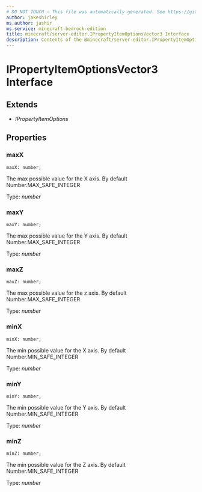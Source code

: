 ```yaml
---
# DO NOT TOUCH — This file was automatically generated. See https://github.com/mojang/minecraftapidocsgenerator to modify descriptions, examples, etc.
author: jakeshirley
ms.author: jashir
ms.service: minecraft-bedrock-edition
title: minecraft/server-editor.IPropertyItemOptionsVector3 Interface
description: Contents of the @minecraft/server-editor.IPropertyItemOptionsVector3 class.
---
```

# IPropertyItemOptionsVector3 Interface

## Extends
- *IPropertyItemOptions*

## Properties

### **maxX**
`maxX: number;`

The max possible value for the X axis. By default Number.MAX_SAFE_INTEGER

Type: *number*

### **maxY**
`maxY: number;`

The max possible value for the Y axis. By default Number.MAX_SAFE_INTEGER

Type: *number*

### **maxZ**
`maxZ: number;`

The max possible value for the z axis. By default Number.MAX_SAFE_INTEGER

Type: *number*

### **minX**
`minX: number;`

The min possible value for the X axis. By default Number.MIN_SAFE_INTEGER

Type: *number*

### **minY**
`minY: number;`

The min possible value for the Y axis. By default Number.MIN_SAFE_INTEGER

Type: *number*

### **minZ**
`minZ: number;`

The min possible value for the Z axis. By default Number.MIN_SAFE_INTEGER

Type: *number*
